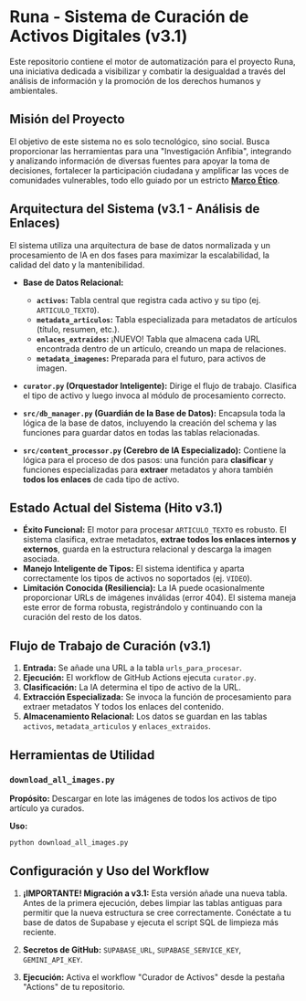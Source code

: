 # Runa - Sistema de Curación de Activos Digitales (v3.1)

Este repositorio contiene el motor de automatización para el proyecto Runa, una iniciativa dedicada a visibilizar y combatir la desigualdad a través del análisis de información y la promoción de los derechos humanos y ambientales.

## Misión del Proyecto

El objetivo de este sistema no es solo tecnológico, sino social. Busca proporcionar las herramientas para una "Investigación Anfibia", integrando y analizando información de diversas fuentes para apoyar la toma de decisiones, fortalecer la participación ciudadana y amplificar las voces de comunidades vulnerables, todo ello guiado por un estricto **[Marco Ético](MARCO_ETICO.md)**.

## Arquitectura del Sistema (v3.1 - Análisis de Enlaces)

El sistema utiliza una arquitectura de base de datos normalizada y un procesamiento de IA en dos fases para maximizar la escalabilidad, la calidad del dato y la mantenibilidad.

- **Base de Datos Relacional:**
    - **`activos`:** Tabla central que registra cada activo y su tipo (ej. `ARTICULO_TEXTO`).
    - **`metadata_articulos`:** Tabla especializada para metadatos de artículos (título, resumen, etc.).
    - **`enlaces_extraidos`:** ¡NUEVO! Tabla que almacena cada URL encontrada dentro de un artículo, creando un mapa de relaciones.
    - **`metadata_imagenes`:** Preparada para el futuro, para activos de imagen.

- **`curator.py` (Orquestador Inteligente):** Dirige el flujo de trabajo. Clasifica el tipo de activo y luego invoca al módulo de procesamiento correcto.

- **`src/db_manager.py` (Guardián de la Base de Datos):** Encapsula toda la lógica de la base de datos, incluyendo la creación del schema y las funciones para guardar datos en todas las tablas relacionadas.

- **`src/content_processor.py` (Cerebro de IA Especializado):** Contiene la lógica para el proceso de dos pasos: una función para **clasificar** y funciones especializadas para **extraer** metadatos y ahora también **todos los enlaces** de cada tipo de activo.

## Estado Actual del Sistema (Hito v3.1)

- **Éxito Funcional:** El motor para procesar `ARTICULO_TEXTO` es robusto. El sistema clasifica, extrae metadatos, **extrae todos los enlaces internos y externos**, guarda en la estructura relacional y descarga la imagen asociada.
- **Manejo Inteligente de Tipos:** El sistema identifica y aparta correctamente los tipos de activos no soportados (ej. `VIDEO`).
- **Limitación Conocida (Resiliencia):** La IA puede ocasionalmente proporcionar URLs de imágenes inválidas (error 404). El sistema maneja este error de forma robusta, registrándolo y continuando con la curación del resto de los datos.

## Flujo de Trabajo de Curación (v3.1)

1.  **Entrada:** Se añade una URL a la tabla `urls_para_procesar`.
2.  **Ejecución:** El workflow de GitHub Actions ejecuta `curator.py`.
3.  **Clasificación:** La IA determina el tipo de activo de la URL.
4.  **Extracción Especializada:** Se invoca la función de procesamiento para extraer metadatos Y todos los enlaces del contenido.
5.  **Almacenamiento Relacional:** Los datos se guardan en las tablas `activos`, `metadata_articulos` y `enlaces_extraidos`.

## Herramientas de Utilidad

### `download_all_images.py`

**Propósito:**
Descargar en lote las imágenes de todos los activos de tipo artículo ya curados.

**Uso:**
```bash
python download_all_images.py
```

## Configuración y Uso del Workflow

1.  **¡IMPORTANTE! Migración a v3.1:** Esta versión añade una nueva tabla. Antes de la primera ejecución, debes limpiar las tablas antiguas para permitir que la nueva estructura se cree correctamente. Conéctate a tu base de datos de Supabase y ejecuta el script SQL de limpieza más reciente.

2.  **Secretos de GitHub:** `SUPABASE_URL`, `SUPABASE_SERVICE_KEY`, `GEMINI_API_KEY`.

3.  **Ejecución:** Activa el workflow "Curador de Activos" desde la pestaña "Actions" de tu repositorio.
